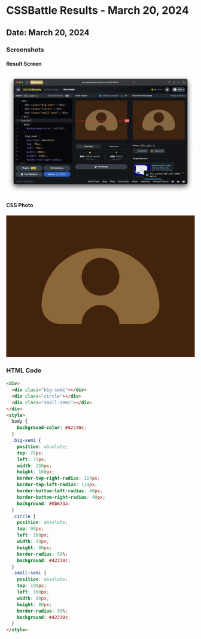 # CSSBattle Results - March 20, 2024

## Date: March 20, 2024

### Screenshots

#### Result Screen

![Result Screen](screenshots/result-screen.png)

#### CSS Photo

![CSS Photo](screenshots/css-image.png)

### HTML Code

```html
<div>
  <div class="big-semi"></div>
  <div class="circle"></div>
  <div class="small-semi"></div>
</div>
<style>
  body {
    background-color: #42230c;
  }
  .big-semi {
    position: absolute;
    top: 70px;
    left: 75px;
    width: 250px;
    height: 160px;
    border-top-right-radius: 124px;
    border-top-left-radius: 124px;
    border-bottom-left-radius: 40px;
    border-bottom-right-radius: 40px;
    background: #8b673a;
  }
  .circle {
    position: absolute;
    top: 90px;
    left: 160px;
    width: 80px;
    height: 80px;
    border-radius: 50%;
    background: #42230c;
  }
  .small-semi {
    position: absolute;
    top: 190px;
    left: 160px;
    width: 80px;
    height: 80px;
    border-radius: 50%;
    background: #42230c;
  }
</style>
```
